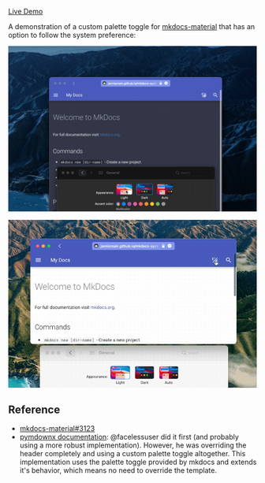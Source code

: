 [Live Demo](https://jannismain.github.io/mkdocs-system-preference-theme-toggle/)

A demonstration of a custom palette toggle for [mkdocs-material](https://squidfunk.github.io/mkdocs-material/) that has an option to follow the system preference:

![](img/systemPreference.gif)

![](img/paletteToggle.gif)

## Reference

* [mkdocs-material#3123](https://github.com/squidfunk/mkdocs-material/issues/3123)
* [pymdownx documentation](https://facelessuser.github.io/pymdown-extensions/): @facelessuser did it first (and probably using a more robust implementation). However, he was overriding the header completely and using a custom palette toggle altogether. This implementation uses the palette toggle provided by mkdocs and extends it's behavior, which means no need to override the template.
